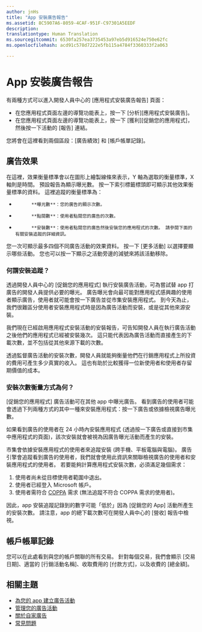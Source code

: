 ```yaml
---
author: jnHs
title: "App 安裝廣告報告"
ms.assetid: 8C5907A6-8059-4CAF-951F-C97301A5EEDF
description: 
translationtype: Human Translation
ms.sourcegitcommit: 6530fa257ea3735453a97eb5d916524e750e62fc
ms.openlocfilehash: acd91c578d7222e5fb115a4784f3360333f2a063

---
```


# App 安裝廣告報告

有兩種方式可以進入開發人員中心的 \[應用程式安裝廣告報告\] 頁面：

-   在您應用程式頁面左邊的導覽功能表上，按一下 \[分析\]\[應用程式安裝廣告\]。
-   在您應用程式頁面左邊的導覽功能表上，按一下 \[獲利\]\[促銷您的應用程式\]，然後按一下活動的 \[報告\] 連結。

您將會在這裡看到兩個區段：\[廣告績效\] 和 \[帳戶帳單記錄\]。

## 廣告效果

在這裡，效果衡量標準會以在圖形上繪製線條來表示，Y 軸為選取的衡量標準，X 軸則是時間。 預設報告為顯示曝光數。 按一下索引標籤標頭即可顯示其他效果衡量標準的資料。 這裡追蹤的衡量標準為：

-   
            **曝光數**：您的廣告的顯示次數。
-   
            **點閱數**：使用者點閱您的廣告的次數。
-   
            **安裝數**：使用者點閱您的廣告然後安裝您的應用程式的次數。 請參閱下面的有關安裝追蹤的詳細資訊。

您一次可顯示最多四個不同廣告活動的效果資料。 按一下 \[更多活動\] 以選擇要顯示哪些活動。 您也可以按一下顯示之活動旁邊的減號來將該活動移除。

### 何謂安裝追蹤？

透過開發人員中心的 \[促銷您的應用程式\] 執行安裝廣告活動，可為嘗試替 app 打廣告的開發人員提供必要的曝光。 廣告曝光會向最可能對應用程式感興趣的使用者顯示廣告，使用者就可能會按一下廣告並從市集安裝應用程式。 到今天為止，我們很難區分使用者安裝應用程式時是因為廣告活動而安裝，或是從其他來源安裝。

我們現在已經啟用應用程式安裝活動的安裝報告，可告知開發人員在執行廣告活動之後他們的應用程式已經被安裝幾次。 這只能代表因為廣告活動而直接產生的下載次數，並不包括從其他來源下載的次數。

透過監督廣告活動的安裝次數，開發人員就能夠衡量他們在行銷應用程式上所投資的費用可產生多少真實的收入。 這也有助於比較獲得一位新使用者和使用者存留期價值的成本。

### 安裝次數衡量方式為何？

\[促銷您的應用程式\] 廣告活動可在其他 app 中曝光廣告。 看到廣告的使用者可能會透過下列兩種方式的其中一種來安裝應用程式：按一下廣告或依據檢視廣告曝光數。

如果看到廣告的使用者在 24 小時內安裝應用程式 (透過按一下廣告或直接到市集中應用程式的頁面)，該次安裝就會被視為因廣告曝光活動而產生的安裝。

市集會依據安裝應用程式的使用者來追蹤安裝 (跨手機、平板電腦與電腦)。 廣告引擎會追蹤看到廣告的使用者，我們就會使用此資訊來關聯檢視廣告的使用者和安裝應用程式的使用者。 若要能夠計算應用程式安裝次數，必須滿足幾個需求：

1.  使用者尚未從目標使用者範圍中退出。
2.  使用者已經登入 Microsoft 帳戶。
3.  使用者需符合 [COPPA](http://go.microsoft.com/fwlink?LinkId=536558) 需求 (無法追蹤不符合 COPPA 需求的使用者)。

因此，app 安裝追蹤記錄到的數字可能「低於」因為 \[促銷您的 App\] 活動所產生的安裝次數。 請注意，app 的總下載次數可在開發人員中心的 \[營收\] 報告中檢視。

## 帳戶帳單記錄

您可以在此處看到與您的帳戶關聯的所有交易。 針對每個交易，我們會顯示 \[交易日期\]、適當的 \[行銷活動名稱\]、收取費用的 \[付款方式\]，以及收費的 \[總金額\]。

## 相關主題

* [為您的 app 建立廣告活動](create-an-ad-campaign-for-your-app.md)
* [管理您的廣告活動](managing-your-ad-campaign.md)
* [關於自家廣告](about-house-ads.md)
* [常見問題](common-questions.md)
 

 







<!--HONumber=Jun16_HO4-->


